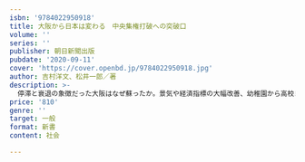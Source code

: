 ```yaml
---
isbn: '9784022950918'
title: 大阪から日本は変わる　中央集権打破への突破口
volume: ''
series: ''
publisher: 朝日新聞出版
pubdate: '2020-09-11'
cover: 'https://cover.openbd.jp/9784022950918.jpg'
author: 吉村洋文、松井一郎／著
description: >-
  停滞と衰退の象徴だった大阪はなぜ蘇ったか。景気や経済指標の大幅改善、幼稚園から高校までの教育無償化、地下鉄民営化などの改革はいかに実現しか。「大阪モデル」をはじめ、新型コロナで国に先行して実効性ある施策を打てた理由は。10年余の改革を総括する。
price: '810'
genre: ''
target: 一般
format: 新書
content: 社会

---
```

